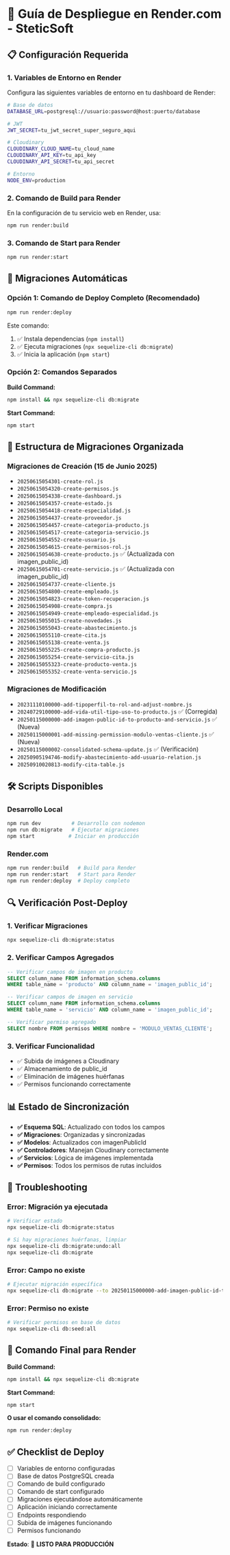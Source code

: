 # 🚀 Guía de Despliegue en Render.com - SteticSoft

## 📋 Configuración Requerida

### 1. **Variables de Entorno en Render**

Configura las siguientes variables de entorno en tu dashboard de Render:

```bash
# Base de datos
DATABASE_URL=postgresql://usuario:password@host:puerto/database

# JWT
JWT_SECRET=tu_jwt_secret_super_seguro_aqui

# Cloudinary
CLOUDINARY_CLOUD_NAME=tu_cloud_name
CLOUDINARY_API_KEY=tu_api_key
CLOUDINARY_API_SECRET=tu_api_secret

# Entorno
NODE_ENV=production
```

### 2. **Comando de Build para Render**

En la configuración de tu servicio web en Render, usa:

```bash
npm run render:build
```

### 3. **Comando de Start para Render**

```bash
npm run render:start
```

## 🔄 Migraciones Automáticas

### **Opción 1: Comando de Deploy Completo (Recomendado)**

```bash
npm run render:deploy
```

Este comando:
1. ✅ Instala dependencias (`npm install`)
2. ✅ Ejecuta migraciones (`npx sequelize-cli db:migrate`)
3. ✅ Inicia la aplicación (`npm start`)

### **Opción 2: Comandos Separados**

**Build Command:**
```bash
npm install && npx sequelize-cli db:migrate
```

**Start Command:**
```bash
npm start
```

## 📁 Estructura de Migraciones Organizada

### **Migraciones de Creación (15 de Junio 2025)**
- `20250615054301-create-rol.js`
- `20250615054320-create-permisos.js`
- `20250615054338-create-dashboard.js`
- `20250615054357-create-estado.js`
- `20250615054418-create-especialidad.js`
- `20250615054437-create-proveedor.js`
- `20250615054457-create-categoria-producto.js`
- `20250615054517-create-categoria-servicio.js`
- `20250615054552-create-usuario.js`
- `20250615054615-create-permisos-rol.js`
- `20250615054638-create-producto.js` ✅ (Actualizada con imagen_public_id)
- `20250615054701-create-servicio.js` ✅ (Actualizada con imagen_public_id)
- `20250615054737-create-cliente.js`
- `20250615054800-create-empleado.js`
- `20250615054823-create-token-recuperacion.js`
- `20250615054908-create-compra.js`
- `20250615054949-create-empleado-especialidad.js`
- `20250615055015-create-novedades.js`
- `20250615055043-create-abastecimiento.js`
- `20250615055110-create-cita.js`
- `20250615055138-create-venta.js`
- `20250615055225-create-compra-producto.js`
- `20250615055254-create-servicio-cita.js`
- `20250615055323-create-producto-venta.js`
- `20250615055352-create-venta-servicio.js`

### **Migraciones de Modificación**
- `20231110100000-add-tipoperfil-to-rol-and-adjust-nombre.js`
- `20240729100000-add-vida-util-tipo-uso-to-producto.js` ✅ (Corregida)
- `20250115000000-add-imagen-public-id-to-producto-and-servicio.js` ✅ (Nueva)
- `20250115000001-add-missing-permission-modulo-ventas-cliente.js` ✅ (Nueva)
- `20250115000002-consolidated-schema-update.js` ✅ (Verificación)
- `20250905194746-modify-abastecimiento-add-usuario-relation.js`
- `20250910020813-modify-cita-table.js`

## 🛠️ Scripts Disponibles

### **Desarrollo Local**
```bash
npm run dev          # Desarrollo con nodemon
npm run db:migrate   # Ejecutar migraciones
npm start           # Iniciar en producción
```

### **Render.com**
```bash
npm run render:build   # Build para Render
npm run render:start   # Start para Render
npm run render:deploy  # Deploy completo
```

## 🔍 Verificación Post-Deploy

### **1. Verificar Migraciones**
```bash
npx sequelize-cli db:migrate:status
```

### **2. Verificar Campos Agregados**
```sql
-- Verificar campos de imagen en producto
SELECT column_name FROM information_schema.columns 
WHERE table_name = 'producto' AND column_name = 'imagen_public_id';

-- Verificar campos de imagen en servicio
SELECT column_name FROM information_schema.columns 
WHERE table_name = 'servicio' AND column_name = 'imagen_public_id';

-- Verificar permiso agregado
SELECT nombre FROM permisos WHERE nombre = 'MODULO_VENTAS_CLIENTE';
```

### **3. Verificar Funcionalidad**
- ✅ Subida de imágenes a Cloudinary
- ✅ Almacenamiento de public_id
- ✅ Eliminación de imágenes huérfanas
- ✅ Permisos funcionando correctamente

## 📊 Estado de Sincronización

- **✅ Esquema SQL**: Actualizado con todos los campos
- **✅ Migraciones**: Organizadas y sincronizadas
- **✅ Modelos**: Actualizados con imagenPublicId
- **✅ Controladores**: Manejan Cloudinary correctamente
- **✅ Servicios**: Lógica de imágenes implementada
- **✅ Permisos**: Todos los permisos de rutas incluidos

## 🚨 Troubleshooting

### **Error: Migración ya ejecutada**
```bash
# Verificar estado
npx sequelize-cli db:migrate:status

# Si hay migraciones huérfanas, limpiar
npx sequelize-cli db:migrate:undo:all
npx sequelize-cli db:migrate
```

### **Error: Campo no existe**
```bash
# Ejecutar migración específica
npx sequelize-cli db:migrate --to 20250115000000-add-imagen-public-id-to-producto-and-servicio.js
```

### **Error: Permiso no existe**
```bash
# Verificar permisos en base de datos
npx sequelize-cli db:seed:all
```

## 🎯 Comando Final para Render

**Build Command:**
```bash
npm install && npx sequelize-cli db:migrate
```

**Start Command:**
```bash
npm start
```

**O usar el comando consolidado:**
```bash
npm run render:deploy
```

## ✅ Checklist de Deploy

- [ ] Variables de entorno configuradas
- [ ] Base de datos PostgreSQL creada
- [ ] Comando de build configurado
- [ ] Comando de start configurado
- [ ] Migraciones ejecutándose automáticamente
- [ ] Aplicación iniciando correctamente
- [ ] Endpoints respondiendo
- [ ] Subida de imágenes funcionando
- [ ] Permisos funcionando

**Estado**: 🚀 **LISTO PARA PRODUCCIÓN**
